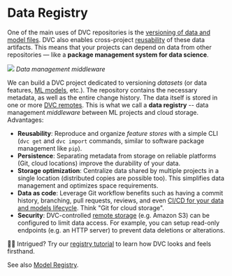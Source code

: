 # Data Registry

One of the main uses of <abbr>DVC repositories</abbr> is the
[versioning of data and model files](/doc/use-cases/data-and-model-files-versioning).
DVC also enables cross-project
[reusability](/doc/start/data/data-and-model-access) of these <abbr>data
artifacts</abbr>. This means that your projects can depend on data from other
repositories — like a **package management system for data science**.

![](/img/data-registry.png) _Data management middleware_

We can build a <abbr>DVC project</abbr> dedicated to versioning _datasets_ (or
data features, [ML models](/doc/use-cases/model-registry), etc.). The repository
contains the necessary metadata, as well as the entire change history. The data
itself is stored in one or more [DVC remotes][remote storage]. This is what we
call a **data registry** -- data management _middleware_ between ML projects and
cloud storage. Advantages:

- **Reusability**: Reproduce and organize _feature stores_ with a simple CLI
  (`dvc get` and `dvc import` commands, similar to software package management
  like `pip`).
- **Persistence**: Separating metadata from storage on reliable platforms (Git,
  cloud locations) improve the durability of your data.
- **Storage optimization**: Centralize data shared by multiple projects in a
  single location (distributed copies are possible too). This simplifies data
  management and optimizes space requirements.
- **Data as code**: Leverage Git workflow benefits such as having a commit
  history, branching, pull requests, reviews, and even [CI/CD for your data and
  models lifecycle]. Think "Git for cloud storage".
- **Security**: DVC-controlled [remote storage] (e.g. Amazon S3) can be
  configured to limit data access. For example, you can setup read-only
  endpoints (e.g. an HTTP server) to prevent data deletions or alterations.

[ci/cd for your data and models lifecycle]:
  /doc/use-cases/ci-cd-for-machine-learning
[remote storage]: /doc/user-guide/data-management/remote-storage

👩‍💻 Intrigued? Try our [registry tutorial] to learn how DVC looks and feels
firsthand.

[registry tutorial]: /doc/use-cases/data-registry/tutorial

<admon type="info">

See also [Model Registry](/doc/use-cases/model-registry).

</admon>
